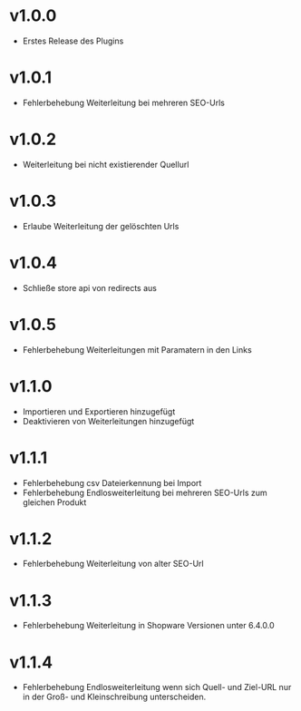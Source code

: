 # v1.0.0

- Erstes Release des Plugins

# v1.0.1

- Fehlerbehebung Weiterleitung bei mehreren SEO-Urls

# v1.0.2

- Weiterleitung bei nicht existierender Quellurl

# v1.0.3

- Erlaube Weiterleitung der gelöschten Urls

# v1.0.4

- Schließe store api von redirects aus

# v1.0.5

- Fehlerbehebung Weiterleitungen mit Paramatern in den Links

# v1.1.0

- Importieren und Exportieren hinzugefügt
- Deaktivieren von Weiterleitungen hinzugefügt

# v1.1.1

- Fehlerbehebung csv Dateierkennung bei Import
- Fehlerbehebung Endlosweiterleitung bei mehreren SEO-Urls zum gleichen Produkt

# v1.1.2

- Fehlerbehebung Weiterleitung von alter SEO-Url

# v1.1.3

- Fehlerbehebung Weiterleitung in Shopware Versionen unter 6.4.0.0

# v1.1.4

- Fehlerbehebung Endlosweiterleitung wenn sich Quell- und Ziel-URL nur in der Groß- und Kleinschreibung unterscheiden.
